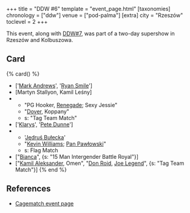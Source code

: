 +++
title = "DDW #6"
template = "event_page.html"
[taxonomies]
chronology = ["ddw"]
venue = ["pod-palma"]
[extra]
city = "Rzeszów"
toclevel = 2
+++

This event, along with [DDW#7](@/e/ddw/2012-03-10-ddw-7.md), was part of a two-day supershow in Rzeszów and Kolbuszowa.

## Card

{% card() %}
- ['[Mark Andrews](@/w/mark-andrews.md)', '[Ryan Smile](@/w/ryan-smile.md)']
- [Martyn Stallyon, Kamil Leśny]
- - "PG Hooker, [Renegade](@/w/renegade.md); Sexy Jessie"
  - "[Dover](@/w/dover.md), Koppany"
  - s: "Tag Team Match"
- ['[Klarys](@/w/klarys.md)', '[Pete Dunne](@/w/pete-dunne.md)']
- - '[Jędruś Bułecka](@/w/jedrus-bulecka.md)'
  - "[Kevin Williams](@/w/kevin-williams.md); [Pan Pawłowski](@/w/pan-pawlowski.md)"
  - s: Flag Match
- ["[Bianca](@/w/bianca.md)", {s: "15 Man Intergender Battle Royal"}]
- ["[Kamil Aleksander](@/w/kamil-aleksander.md), Omen", "[Don Roid](@/w/don-roid.md),
    [Joe Legend](@/w/joe-legend.md)", {s: "Tag Team Match"}]
{% end %}

## References

* [Cagematch event page](https://www.cagematch.net/?id=1&nr=76760)
